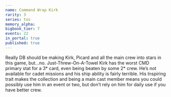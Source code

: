 ```yaml
---
name: Command Wrap Kirk
rarity: 3
series: tos
memory_alpha:
bigbook_tier: 7
events: 22
in_portal: true
published: true
---
```


Really DB should be making Kirk, Picard and all the main crew into stars in this game, but...no. Just-Threw-On-A-Towel Kirk has the worst CMD primary stat for a 3* card, even being beaten by some 2* crew. He’s not available for cadet missions and his ship ability is fairly terrible. His Inspiring trait makes the collection and being a main cast member means you could possibly use him in an event or two, but don’t rely on him for daily use if you have better crew.
